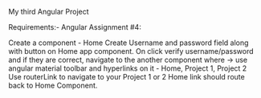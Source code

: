 My third Angular Project

Requirements:- 
Angular Assignment #4:

Create a component - Home
Create Username and password field along with button on Home app component.
On click verify username/password and if they are correct, navigate to the another component where ->
use angular material toolbar and hyperlinks on it - Home, Project 1, Project 2
Use routerLink to navigate to your Project 1 or 2
Home link should route back to Home Component.
